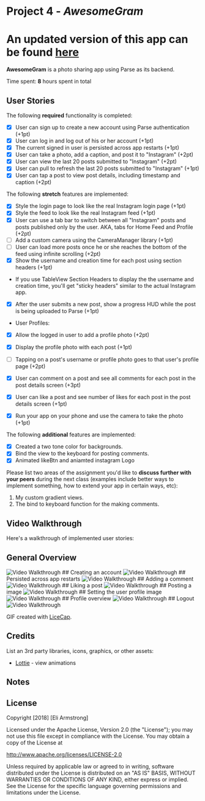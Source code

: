 # Project 4 - *AwesomeGram*

# An updated version of this app can be found [here](https://github.com/EliJArmstrong/SoAwesomeGram)

**AwesomeGram** is a photo sharing app using Parse as its backend.

Time spent: **8** hours spent in total

## User Stories

The following **required** functionality is completed:

- [x] User can sign up to create a new account using Parse authentication (+1pt)
- [x] User can log in and log out of his or her account (+1pt)
- [x] The current signed in user is persisted across app restarts (+1pt)
- [x] User can take a photo, add a caption, and post it to "Instagram" (+2pt)
- [x] User can view the last 20 posts submitted to "Instagram" (+2pt)
- [x] User can pull to refresh the last 20 posts submitted to "Instagram" (+1pt)
- [x] User can tap a post to view post details, including timestamp and caption (+2pt)

The following **stretch** features are implemented:

- [x] Style the login page to look like the real Instagram login page (+1pt)
- [x] Style the feed to look like the real Instagram feed (+1pt)
- [x] User can use a tab bar to switch between all "Instagram" posts and posts published only by the user. AKA, tabs for Home Feed and Profile (+2pt)
- [ ] Add a custom camera using the CameraManager library (+1pt)
- [ ] User can load more posts once he or she reaches the bottom of the feed using infinite scrolling (+2pt)
- [x] Show the username and creation time for each post using section headers (+1pt)
- If you use TableView Section Headers to display the the username and creation time, you'll get "sticky headers" similar to the actual Instagram app.
- [x] After the user submits a new post, show a progress HUD while the post is being uploaded to Parse (+1pt)
- User Profiles:
- [x] Allow the logged in user to add a profile photo (+2pt)
- [x] Display the profile photo with each post (+1pt)
- [ ] Tapping on a post's username or profile photo goes to that user's profile page (+2pt)
- [x] User can comment on a post and see all comments for each post in the post details screen (+3pt)
- [x] User can like a post and see number of likes for each post in the post details screen (+1pt)
- [x] Run your app on your phone and use the camera to take the photo (+1pt)


The following **additional** features are implemented:

- [x] Created a two tone color for backgrounds.
- [x] Bind the view to the keyboard for posting comments.
- [x] Animated likeBtn and aniamted instagram Logo

Please list two areas of the assignment you'd like to **discuss further with your peers** during the next class (examples include better ways to implement something, how to extend your app in certain ways, etc):

1. My custom gradient views.
2. The bind to keyboard function for the making comments.

## Video Walkthrough

Here's a walkthrough of implemented user stories:

## General Overview
<img src="/gifs/instaGram.gif?raw=true" width="" alt= 'Video Walkthrough'>
## Creating an account
<img src="/gifs/instaGramLogin.gif?raw=true" width="" alt= 'Video Walkthrough'>
## Persisted across app restarts
<img src="/gifs/instaGramUserStays.gif?raw=true" width="" alt= 'Video Walkthrough'>
## Adding a comment
<img src="/gifs/instaGramAddComment.gif?raw=true" width="" alt= 'Video Walkthrough'>
## Liking a post
<img src="/gifs/instaGramLikeBtn.gif?raw=true" width="" alt= 'Video Walkthrough'>
## Posting a image
<img src="/gifs/instaGramPost.gif?raw=true" width="" alt= 'Video Walkthrough'>
## Setting the user profile image
<img src="/gifs/instaGramUserImage.gif?raw=true" width="" alt= 'Video Walkthrough'>
## Profile overview
<img src="/gifs/instaGramuserImgDetail.gif?raw=true" width="" alt= 'Video Walkthrough'>
## Logout
<img src="/gifs/instaGramLogOut.gif?raw=true" width="" alt= 'Video Walkthrough'>

GIF created with [LiceCap](http://www.cockos.com/licecap/).

## Credits

List an 3rd party libraries, icons, graphics, or other assets:

- [Lottie](https://github.com/airbnb/lottie-ios) - view animations


## Notes


## License

Copyright [2018] [Eli Armstrong]

Licensed under the Apache License, Version 2.0 (the "License");
you may not use this file except in compliance with the License.
You may obtain a copy of the License at

http://www.apache.org/licenses/LICENSE-2.0

Unless required by applicable law or agreed to in writing, software
distributed under the License is distributed on an "AS IS" BASIS,
WITHOUT WARRANTIES OR CONDITIONS OF ANY KIND, either express or implied.
See the License for the specific language governing permissions and
limitations under the License.
